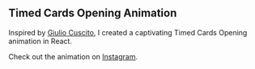 ## Timed Cards Opening Animation

Inspired by [Giulio Cuscito](https://dribbble.com/shots/11012652--Timed-Cards-Opening), I created a captivating Timed Cards Opening animation in React.

Check out the animation on [Instagram](https://www.instagram.com/reel/C7zWsZqSyff/?utm_source=ig_web_copy_link&igshid=MzRlODBiNWFlZA==).
